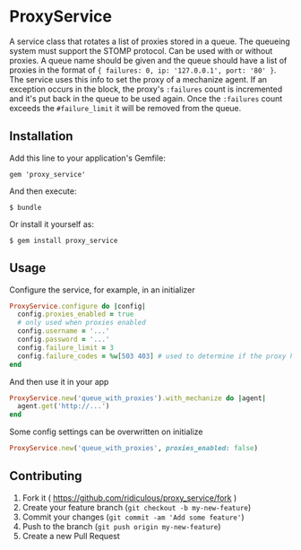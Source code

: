 # ProxyService

A service class that rotates a list of proxies stored in a queue. The queueing system must support the STOMP protocol. Can be used with or without proxies. A queue name should be given and the queue should have a list of proxies in the format of `{ failures: 0, ip: '127.0.0.1', port: '80' }`. The service uses this info to set the proxy of a mechanize agent. If an exception occurs in the block, the proxy's `:failures` count is incremented and it's put back in the queue to be used again. Once the `:failures` count exceeds the `#failure_limit` it will be removed from the queue.

## Installation

Add this line to your application's Gemfile:

    gem 'proxy_service'

And then execute:

    $ bundle

Or install it yourself as:

    $ gem install proxy_service

## Usage
Configure the service, for example, in an initializer
```ruby
ProxyService.configure do |config|
  config.proxies_enabled = true
  # only used when proxies enabled
  config.username = '...'  
  config.password = '...' 
  config.failure_limit = 3
  config.failure_codes = %w[503 403] # used to determine if the proxy has been blocked
end
```
And then use it in your app
```ruby
ProxyService.new('queue_with_proxies').with_mechanize do |agent|
  agent.get('http://...')
end
```
Some config settings can be overwritten on initialize
```ruby
ProxyService.new('queue_with_proxies', proxies_enabled: false)
```
## Contributing

1. Fork it ( https://github.com/ridiculous/proxy_service/fork )
2. Create your feature branch (`git checkout -b my-new-feature`)
3. Commit your changes (`git commit -am 'Add some feature'`)
4. Push to the branch (`git push origin my-new-feature`)
5. Create a new Pull Request
